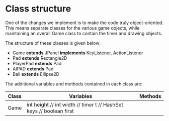 # Class structure

One of the changes we implement is to make the code truly object-oriented. This means separate classes for the various game objects, while maintaining an overall Game class to contain the timer and drawing objects.

The structure of these classes is given below:

* Game **extends** JPanel **implements** KeyListener, ActionListener
* Pad **extends** Rectangle2D
* PlayerPad **extends** Pad
* AIPAD **extends** Pad
* Ball **extends** Ellipse2D

The additional variables and methods contained in each class are:

| **Class** | **Variables** | **Methods** |
| --- | --- | --- |
| Game | int height // int width // timer t // HashSet<String> keys // boolean first | |